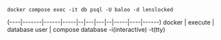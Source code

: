     docker compose exec -it db psql -U baloo -d lenslocked
(----|-------|------|-----|--|---|---|--|-----|----|------)
    docker   |   execute  | database user     |
            compose                         database 
                        -i(interactive)
                        -t(tty)